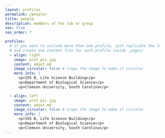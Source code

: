 ```yaml
---
layout: profiles
permalink: /people/
title: people
description: members of the lab or group
nav: true
nav_order: 7

profiles:
  # if you want to include more than one profile, just replicate the following block
  # and create one content file for each profile inside _pages/
  - align: right
    image: prof_pic.jpg
    content: about.md
    image_circular: false # crops the image to make it circular
    more_info: |
      <p>155 B, Life Science Building</p>
      <p>Department of Biological Science</p>
      <p>Clemson University, South Carolina</p>

  - align: left
    image: prof_pic.jpg
    content: about.md
    image_circular: false # crops the image to make it circular
    more_info: |
      <p>155 B, Life Science Building</p>
      <p>Department of Biological Science</p>
      <p>Clemson University, South Carolina</p>
---
```

